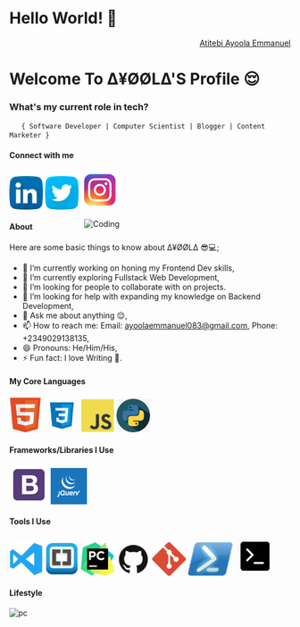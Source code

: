 <h1>Hello World! 👋</h1>
<div align="right" class="badge-base LI-profile-badge" data-locale="en_US" data-size="medium" data-theme="dark" data-type="VERTICAL" data-vanity="ayoola-atitebi" data-version="v1"><a class="badge-base__link LI-simple-link" href="https://www.linkedin.com/in/ayoola-atitebi/"> Atitebi Ayoola Emmanuel</a></div>
    
<h1>Welcome To ∆¥ØØL∆'S Profile 😌</h1>



###   **What's my current role in tech?** </h2>
       { Software Developer | Computer Scientist | Blogger | Content Marketer } 




#### Connect with me 
<a href="https://www.linkedin.com/in/ayoola-atitebi"><img src="images/linkedin.png" width="60" /></a>
<a href="https://twitter.com/AtitebiAyoola"><img src="images/twitter.png" width="60" /></a>
<a href="https://www.instagram.com/ayoolaatitebi/"><img src="images/ig.png" width="70" /></a>

<img align="right" alt="Coding" width="370" src="https://miro.medium.com/max/680/0*7Q3yvSIv_t0ioJ-Z.gif"/>

#### About
Here are some basic things to know about ∆¥ØØL∆ 😎💻;

- 🔭 I’m currently working on honing my Frontend Dev skills,
- 🌱 I’m currently exploring Fullstack Web Development,
- 👯 I’m looking for people to collaborate with on projects.
- 🤔 I’m looking for help with expanding my knowledge on Backend Development,
- 💬 Ask me about anything 😌,
- 📫 How to reach me: Email: ayoolaemmanuel083@gmail.com, Phone: +2349029138135,
- 😄 Pronouns: He/Him/His,
- ⚡ Fun fact: I love Writing 📝.

#### My Core Languages
<code><img src="images/html.jpg" width="60" title="HTML" /></code>
<code><img src="images/css.jpg" width="60" title="CSS" /></code>
<code><img src="images/javascript.png" width="60" title="JavaScript" /></code>
<code><img src="images/python.png" width="60" title="Python" /></code>
<!-- <code><img src="images/sass.jpg" width="60" title="SASS" /></code> -->
<!-- <code><img src="images/dart.png" width="65" title="Dart" /></code> -->

#### Frameworks/Libraries I Use
<code><img src="images/B.png" width="70" title="Bootstrap" /></code>
<code><img src="images/jQuery.png" width="65" title="jQuery" /></code> 
<!-- <code><img src="images/tailwind.png" width="70" title="Tailwind" /></code> -->
<!-- <code><img src="images/Bulma.png" width="110" title="Bulma" /></code> -->
<!-- <code><img src="images/react.png" width="80" title="React" /></code> -->
<!-- <code><img src="images/api.jpg" width="70" title="API" /></code> -->
<!-- <code><img src="images/json.png" width="70" title="JSON" /></code>
<!-- <code><img src="images/nodemon.png" width="80" title="Nodemon" /></code> -->
<!-- <code><img src="images/express.png" width="65" title="Express" /></code> -->
<!-- <code><img src="images/flutter.png" width="65" title="Flutter" /></code> -->

#### Tools I Use
<code><img src="images/visualstudio.svg" width="60" title="Visual Studio Code" /></code>
<code><img src="images/brackets.png" width="60" title="Brackets" /></code>
<code><img src="images/pycharm.png" width="60" title="PyCharm" /></code>
<code><img src="images/github.jpg" width="60" title="GitHub" /></code>
<code><img src="images/git.jpg" width="60" title="Git" /></code>
<code><img src="images/power.png" width="80" title="Powershell" /></code>
<code><img src="images/command.png" width="70" title="Commandprompt" /></code>
<!-- <code><img src="images/x-code.png" width="60" title="Xcode" /></code> -->
<!-- <code><img src="images/R.png" width="50" title="NodeJS" /></code> -->
<!-- <code><img src="images/postman.png" width="60" title="Postman API" /></code> -->
<!-- <code><img src="images/figma.jpeg" width="60" title="Figma" /></code> -->
             
             
       
#### Lifestyle
![pc](https://user-images.githubusercontent.com/105937740/186015907-bd8b7db8-f875-454b-bf1a-36177129aa42.gif)

